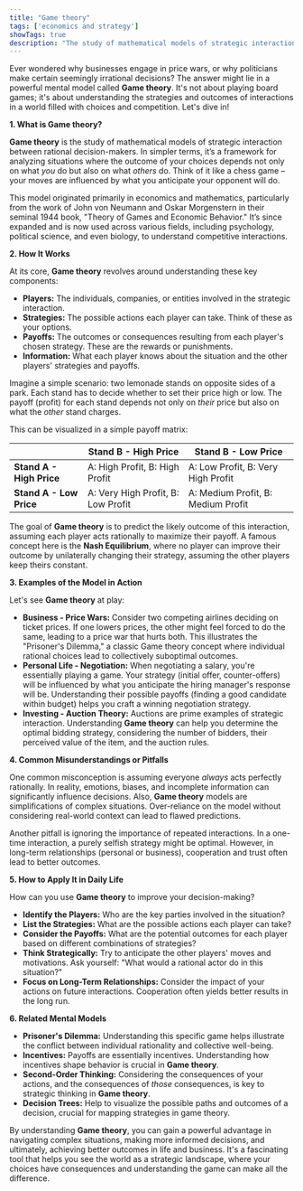 ```yaml
---
title: "Game theory"
tags: ['economics and strategy']
showTags: true
description: "The study of mathematical models of strategic interaction between rational decision-makers, helping predict behaviors in competitive situations."
---
```



Ever wondered why businesses engage in price wars, or why politicians make certain seemingly irrational decisions? The answer might lie in a powerful mental model called **Game theory**. It's not about playing board games; it's about understanding the strategies and outcomes of interactions in a world filled with choices and competition. Let's dive in!

**1. What is Game theory?**

**Game theory** is the study of mathematical models of strategic interaction between rational decision-makers. In simpler terms, it’s a framework for analyzing situations where the outcome of your choices depends not only on what *you* do but also on what *others* do. Think of it like a chess game – your moves are influenced by what you anticipate your opponent will do.

This model originated primarily in economics and mathematics, particularly from the work of John von Neumann and Oskar Morgenstern in their seminal 1944 book, "Theory of Games and Economic Behavior." It’s since expanded and is now used across various fields, including psychology, political science, and even biology, to understand competitive interactions.

**2. How It Works**

At its core, **Game theory** revolves around understanding these key components:

*   **Players:** The individuals, companies, or entities involved in the strategic interaction.
*   **Strategies:** The possible actions each player can take. Think of these as your options.
*   **Payoffs:** The outcomes or consequences resulting from each player's chosen strategy. These are the rewards or punishments.
*   **Information:** What each player knows about the situation and the other players' strategies and payoffs.

Imagine a simple scenario: two lemonade stands on opposite sides of a park. Each stand has to decide whether to set their price high or low. The payoff (profit) for each stand depends not only on *their* price but also on what the *other* stand charges.

This can be visualized in a simple payoff matrix:

|           | **Stand B - High Price** | **Stand B - Low Price** |
|-----------|-------------------------|-------------------------|
| **Stand A - High Price** | A: High Profit, B: High Profit | A: Low Profit, B: Very High Profit |
| **Stand A - Low Price**  | A: Very High Profit, B: Low Profit | A: Medium Profit, B: Medium Profit |

The goal of **Game theory** is to predict the likely outcome of this interaction, assuming each player acts rationally to maximize their payoff. A famous concept here is the **Nash Equilibrium**, where no player can improve their outcome by unilaterally changing their strategy, assuming the other players keep theirs constant.

**3. Examples of the Model in Action**

Let's see **Game theory** at play:

*   **Business - Price Wars:** Consider two competing airlines deciding on ticket prices. If one lowers prices, the other might feel forced to do the same, leading to a price war that hurts both. This illustrates the "Prisoner's Dilemma," a classic Game theory concept where individual rational choices lead to collectively suboptimal outcomes.
*   **Personal Life - Negotiation:** When negotiating a salary, you're essentially playing a game. Your strategy (initial offer, counter-offers) will be influenced by what you anticipate the hiring manager's response will be. Understanding their possible payoffs (finding a good candidate within budget) helps you craft a winning negotiation strategy.
*   **Investing - Auction Theory:** Auctions are prime examples of strategic interaction. Understanding **Game theory** can help you determine the optimal bidding strategy, considering the number of bidders, their perceived value of the item, and the auction rules.

**4. Common Misunderstandings or Pitfalls**

One common misconception is assuming everyone *always* acts perfectly rationally. In reality, emotions, biases, and incomplete information can significantly influence decisions. Also, **Game theory** models are simplifications of complex situations. Over-reliance on the model without considering real-world context can lead to flawed predictions.

Another pitfall is ignoring the importance of repeated interactions. In a one-time interaction, a purely selfish strategy might be optimal. However, in long-term relationships (personal or business), cooperation and trust often lead to better outcomes.

**5. How to Apply It in Daily Life**

How can you use **Game theory** to improve your decision-making?

*   **Identify the Players:** Who are the key parties involved in the situation?
*   **List the Strategies:** What are the possible actions each player can take?
*   **Consider the Payoffs:** What are the potential outcomes for each player based on different combinations of strategies?
*   **Think Strategically:** Try to anticipate the other players' moves and motivations. Ask yourself: "What would a rational actor do in this situation?"
*   **Focus on Long-Term Relationships:** Consider the impact of your actions on future interactions. Cooperation often yields better results in the long run.

**6. Related Mental Models**

*   **Prisoner's Dilemma:** Understanding this specific game helps illustrate the conflict between individual rationality and collective well-being.
*   **Incentives:** Payoffs are essentially incentives. Understanding how incentives shape behavior is crucial in **Game theory**.
*   **Second-Order Thinking:** Considering the consequences of your actions, and the consequences of *those* consequences, is key to strategic thinking in **Game theory**.
*   **Decision Trees:** Help to visualize the possible paths and outcomes of a decision, crucial for mapping strategies in game theory.

By understanding **Game theory**, you can gain a powerful advantage in navigating complex situations, making more informed decisions, and ultimately, achieving better outcomes in life and business. It's a fascinating tool that helps you see the world as a strategic landscape, where your choices have consequences and understanding the game can make all the difference.

